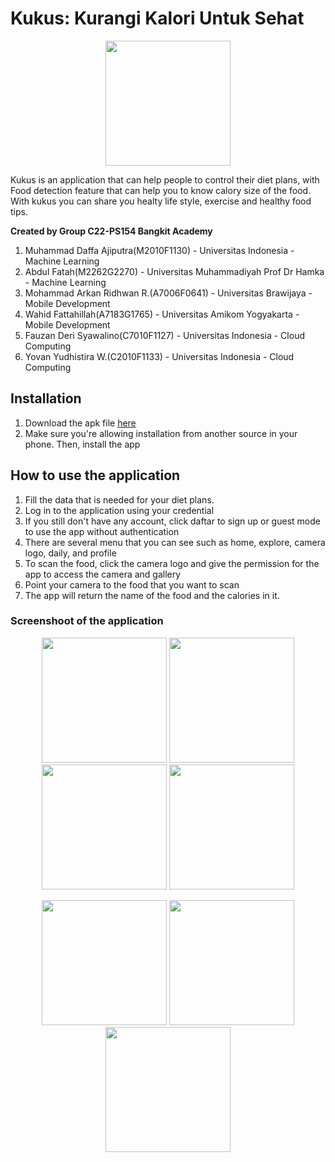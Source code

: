 # Kukus: Kurangi Kalori Untuk Sehat

<p align="center">
  <img src="https://user-images.githubusercontent.com/106865783/173259816-f3f8ee19-e226-4e06-82b4-7aff4f169f3a.png" width="200">
</p>

Kukus is an application that can help people to control their diet plans, with Food detection feature that can help you to know calory size of the food.
With kukus you can share you healty life style, exercise and healthy food tips.
          
**Created by Group C22-PS154 Bangkit Academy**
1. Muhammad Daffa Ajiputra(M2010F1130) - Universitas Indonesia - Machine Learning
2. Abdul Fatah(M2262G2270) - Universitas Muhammadiyah Prof Dr Hamka - Machine Learning
3. Mohammad Arkan Ridhwan R.(A7006F0641) - Universitas Brawijaya - Mobile Development
4. Wahid Fattahillah(A7183G1765) - Universitas Amikom Yogyakarta - Mobile Development
5. Fauzan Deri Syawalino(C7010F1127) - Universitas Indonesia - Cloud Computing
6. Yovan Yudhistira W.(C2010F1133) - Universitas Indonesia - Cloud Computing

## Installation
1. Download the apk file [here](https://drive.google.com/file/d/1wlLoN3v57wi-UyWm4kJnG7gz3ldQ46De/view?usp=sharing)
2. Make sure you're allowing installation from another source in your phone. Then, install the app

## How to use the application
1. Fill the data that is needed for your diet plans.
2. Log in to the application using your credential
3. If you still don't have any account, click daftar to sign up or guest mode to use the app without authentication
4. There are several menu that you can see such as home, explore, camera logo, daily, and profile
5. To scan the food, click the camera logo and give the permission for the app to access the camera and gallery
6. Point your camera to the food that you want to scan
7. The app will return the name of the food and the calories in it.

### Screenshoot of the application
<p align="center">
    <img src = "https://user-images.githubusercontent.com/106865783/173271572-57a3389d-8d65-4ce9-889a-eba45f2b1e8e.png" width="200">
    <img src = "https://user-images.githubusercontent.com/106865783/173272290-b0b18c9a-cc52-4e88-92cb-ed3480f93114.png" width="200">
    <img src = "https://user-images.githubusercontent.com/106865783/173261947-7f0ac171-ff27-421a-98e9-ab1249aa38fe.png" width="200">
    <img src = "https://user-images.githubusercontent.com/106865783/173261960-0dfd2ea8-0fea-45d2-9351-52d17fa1bce4.png" width="200">
</p>
<p align="center">
    <img src = "https://user-images.githubusercontent.com/106865783/173262132-0394484d-092e-4449-a834-4f4f61f2816c.png" width="200">
    <img src = "https://user-images.githubusercontent.com/106865783/173262147-613303d0-48cd-4e12-9d8c-a47dc55066d2.png" width="200">
    <img src = "https://user-images.githubusercontent.com/106865783/173262160-99e78889-4fa7-4378-9700-c4c857cc235d.png" width="200">
</p>
          
